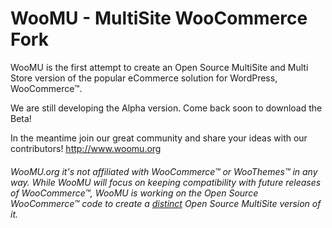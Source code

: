 # WooMU  - MultiSite WooCommerce Fork

WooMU is the first attempt to create an Open Source MultiSite and Multi Store version of the popular eCommerce solution for WordPress, WooCommerce™.

We are still developing the Alpha version. Come back soon to download the Beta!

In the meantime join our great community and share your ideas with our contributors! http://www.woomu.org


###### WooMU.org it's not affiliated with WooCommerce&#8482; or WooThemes&#8482; in any way. While WooMU will focus on keeping compatibility with future releases of WooCommerce&#8482;, WooMU is working on the Open Source WooCommerce&#8482; code to create a <u>distinct</u> Open Source MultiSite version of it.
